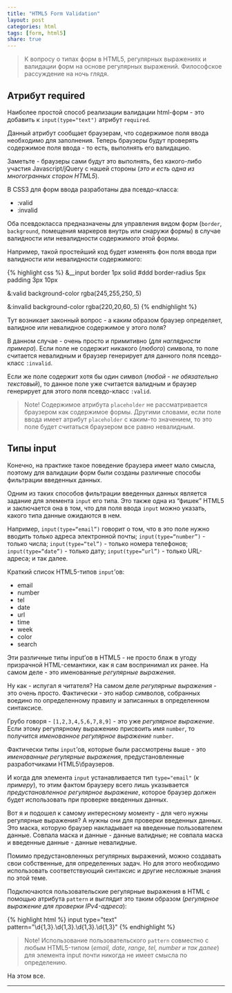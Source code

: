 ```yaml
---
title: "HTML5 Form Validation"
layout: post
categories: html
tags: [form, html5]
share: true
---
```


> К вопросу о типах форм в HTML5, регулярных выражениях и валидации форм на основе регулярных выражений. Философское рассуждение на ночь глядя.

## Атрибут required

Наиболее простой способ реализации валидации html-форм - это добавить к `input(type="text")` атрибут `required`.

Данный атрибут сообщает браузерам, что содержимое поля ввода необходимо для заполнения. Теперь браузеры будут проверять содержимое поля ввода - то есть, выполнять его валидацию.

Заметьте - браузеры сами будут это выполнять, без какого-либо участия Javascript/jQuery с нашей стороны (*это и есть одна из многогранных сторон HTML5*).

В CSS3 для форм ввода разработаны два псевдо-класса:

  * :valid
  * :invalid

Оба псевдокласса предназначены для управления видом форм (`border`, `background`, помещения маркеров внутрь или снаружи формы) в случае валидности или невалидности содержимого этой формы.

Например, такой простейший код будет изменять фон поля ввода при валидности или невалидности содержимого:

{% highlight css %}
&__input
  border 1px solid #ddd
  border-radius 5px
  padding 3px 10px

  &:valid
    background-color rgba(245,255,250,.5)

  &:invalid
    background-color rgba(220,20,60,.5)
{% endhighlight %}

Тут возникает законный вопрос - а каким образом браузер определяет, валидное или невалидное содержимое у этого поля?

В данном случае - очень просто и примитивно (*для наглядности примера*). Если поле не содержит никакого (*любого*) символа, то поле считается невалидным и браузер генерирует для данного поля псевдо-класс `:invalid`.

Если же поле содержит хотя бы один символ (*любой - не обязательно текстовый*), то данное поле уже считается валидным и браузер генерирует для этого поля псевдо-класс `:valid`.

> Note! Содержимое атрибута `placeholder` не рассматривается браузером как содержимое формы. Другими словами, если поле ввода имеет атрибут `placeholder` с каким-то значением, то это поле будет считаться браузером все равно невалидным.


## Типы input

Конечно, на практике такое поведение браузера имеет мало смысла, поэтому для валидации форм были созданы различные способы фильтрации введенных данных.

Одним из таких способов фильтрации введенных данных является задание для элемента `input` его типа. Это также одна из “фишек” HTML5 и заключается она в том, что для поля ввода `input` можно указать, какого типа данные ожидаются в нем.

Например, `input(type=“email”)` говорит о том, что в это поле нужно вводить только адреса электронной почты; `input(type=“number”)` - только числа; `input(type=“tel”)` - только номера телефонов; `input(type=“date”)` - только дату; `input(type=“url”)` - только URL-адреса; и так далее.

Краткий список HTML5-типов `input`’ов:

  * email
  * number
  * tel
  * date
  * url
  * time
  * week
  * color
  * search

Эти различные типы input’ов в HTML5 - не просто блаж в угоду призрачной HTML-семантики, как я сам воспринимал их ранее. На самом деле - это именованные *регулярные выражения*.

Ну как - испугал я читателя? На самом деле *регулярные выражения* - это очень просто. Фактически - это набор символов, собранных воедино по определенному правилу и записанных в определенном синтаксисе.

Грубо говоря - `[1,2,3,4,5,6,7,8,9]` - это уже *регулярное выражение*. Если этому регулярному выражению присвоить имя `number`, то получится *именованное регулярное выражение* `number`.

Фактически типы `input`’ов, которые были рассмотрены выше - это *именованные регулярные выражения*, предустановленные разработчиками HTML5\браузеров.

И когда для элемента `input` устанавливается тип `type="email"` (*к примеру*), то этим фактом браузеру всего лишь указывается *предустановленное регулярное выражение*, которое браузер должен будет использовать при проверке введенных данных.

Вот я и подошел к самому интересному моменту - для чего нужны регулярные выражения? А нужны они для проверки введенных данных. Это маска, которую браузер накладывает на введенные пользователем данные. Совпала маска и данные - данные валидные; не совпала маска и введенные данные - данные невалидные.

Помимо предустановленных регулярных выражений, можно создавать свои собственные, для определенных задач. Но для этого необходимо использовать соответствующий синтаксис и другие несложные знания по этой теме.

Подключаются пользовательские регулярные выражения в HTML с помощью атрибута `pattern` и выглядит это таким образом (*регулярное выражение для проверки IPv4-адреса*):

{% highlight html %}
input type="text" pattern="\d{1,3}\.\d{1,3}\.\d{1,3}\.\d{1,3}"
{% endhighlight %}

> Note! Использование пользовательского `pattern` совместно с любым HTML5-типом (*email, date, range, tel, number и так далее*) для элемента input почти никогда не имеет смысла по определению.

На этом все.

---
